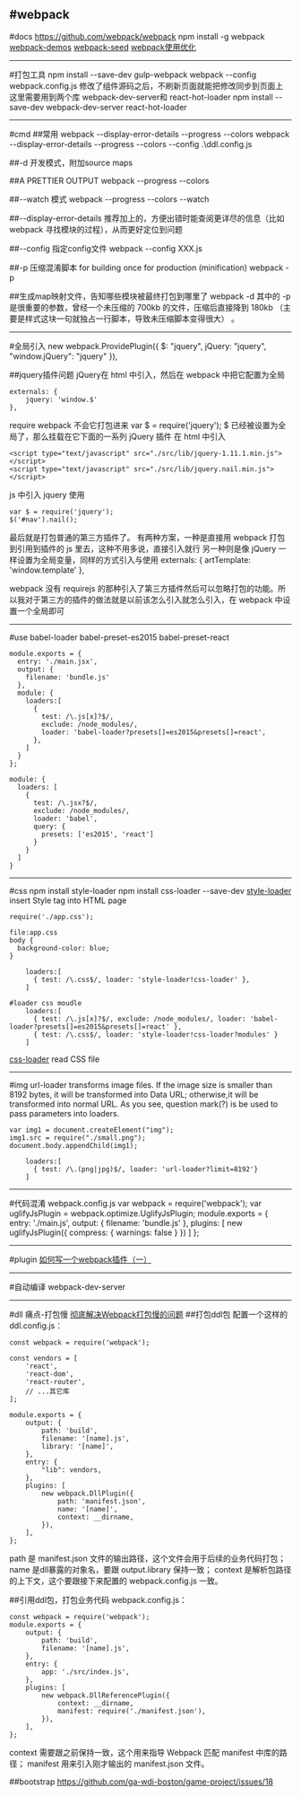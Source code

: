 #webpack
---
#docs
https://github.com/webpack/webpack
npm install -g webpack
[](http://itindex.net/detail/53450-react-webpack)
[webpack-demos](https://github.com/ruanyf/webpack-demos)
[webpack-seed](https://github.com/Array-Huang/webpack-seed)
[webpack使用优化](http://www.alloyteam.com/2016/01/webpack-use-optimization/)

---
#打包工具
npm install --save-dev gulp-webpack
webpack --config webpack.config.js
修改了组件源码之后，不刷新页面就能把修改同步到页面上
这里需要用到两个库 webpack-dev-server和 react-hot-loader
npm install --save-dev webpack-dev-server react-hot-loader



---
#cmd
##常用
webpack --display-error-details --progress --colors
webpack --display-error-details --progress --colors --config .\ddl.config.js


##-d 开发模式，附加source maps

##A PRETTIER OUTPUT
webpack --progress --colors

##--watch 模式
webpack --progress --colors --watch

##--display-error-details
推荐加上的，方便出错时能查阅更详尽的信息（比如 webpack 寻找模块的过程），从而更好定位到问题

##--config 指定config文件
webpack --config XXX.js 

##-p 压缩混淆脚本 
for building once for production (minification)
webpack -p 

##生成map映射文件，告知哪些模块被最终打包到哪里了
webpack -d
其中的 -p 是很重要的参数，曾经一个未压缩的 700kb 的文件，压缩后直接降到 180kb （主要是样式这块一句就独占一行脚本，导致未压缩脚本变得很大） 。






---
#全局引入
new webpack.ProvidePlugin({
$: "jquery",
    jQuery: "jquery",
    "window.jQuery": "jquery"
}),

##jquery插件问题
jQuery在 html 中引入，然后在 webpack 中把它配置为全局
```
externals: {
    jquery: 'window.$'
},
```
require webpack 不会它打包进来
var $ = require('jquery');
$ 已经被设置为全局了，那么挂载在它下面的一系列 jQuery 插件 在 html 中引入
```
<script type="text/javascript" src="./src/lib/jquery-1.11.1.min.js"></script>
<script type="text/javascript" src="./src/lib/jquery.nail.min.js"></script>
```
js 中引入 jquery 使用
```
var $ = require('jquery');
$('#nav').nail();
```
最后就是打包普通的第三方插件了。
有两种方案，一种是直接用 webpack 打包到引用到插件的 js 里去，这种不用多说，直接引入就行
另一种则是像 jQuery 一样设置为全局变量，同样的方式引入与使用
externals: {
    artTemplate: 'window.template'
},

webpack 没有 requirejs 的那种引入了第三方插件然后可以忽略打包的功能。所以我对于第三方的插件的做法就是以前该怎么引入就怎么引入，在 webpack 中设置一个全局即可





----
#use babel-loader
babel-preset-es2015
babel-preset-react
```
module.exports = {
  entry: './main.jsx',
  output: {
    filename: 'bundle.js'
  },
  module: {
    loaders:[
      {
        test: /\.js[x]?$/,
        exclude: /node_modules/,
        loader: 'babel-loader?presets[]=es2015&presets[]=react',
      },
    ]
  }
};

module: {
  loaders: [
    {
      test: /\.jsx?$/,
      exclude: /node_modules/,
      loader: 'babel',
      query: {
        presets: ['es2015', 'react']
      }
    }
  ]
}

```

---
#css
npm install style-loader
npm install css-loader --save-dev
[style-loader](https://www.npmjs.com/package/style-loader)
insert Style tag into HTML page
```
require('./app.css');

file:app.css
body {
  background-color: blue;
}

    loaders:[
      { test: /\.css$/, loader: 'style-loader!css-loader' },
    ]

#loader css moudle
    loaders:[
      { test: /\.js[x]?$/, exclude: /node_modules/, loader: 'babel-loader?presets[]=es2015&presets[]=react' },
      { test: /\.css$/, loader: 'style-loader!css-loader?modules' }
    ]
```

[css-loader](https://www.npmjs.com/package/css-loader)
read CSS file



---
#img
url-loader transforms image files. 
If the image size is smaller than 8192 bytes, it will be transformed into Data URL; 
otherwise,it will be transformed into normal URL. 
As you see, question mark(?) is be used to pass parameters into loaders.
```
var img1 = document.createElement("img");
img1.src = require("./small.png");
document.body.appendChild(img1);

    loaders:[
      { test: /\.(png|jpg)$/, loader: 'url-loader?limit=8192'}
    ]
```


---
#代码混淆
webpack.config.js
var webpack = require('webpack');
var uglifyJsPlugin = webpack.optimize.UglifyJsPlugin;
module.exports = {
  entry: './main.js',
  output: {
    filename: 'bundle.js'
  },
  plugins: [
    new uglifyJsPlugin({
      compress: {
        warnings: false
      }
    })
  ]
};



---
#plugin
[如何写一个webpack插件（一）](https://github.com/lcxfs1991/blog/issues/1)





---
#自动编译
webpack-dev-server


---
#dll 痛点-打包慢
[彻底解决Webpack打包慢的问题](./docs/Webpack打包慢.md)
##打包ddl包
配置一个这样的 ddl.config.js：
```
const webpack = require('webpack');

const vendors = [
    'react',
    'react-dom',
    'react-router',
    // ...其它库
];

module.exports = {
    output: {
        path: 'build',
        filename: '[name].js',
        library: '[name]',
    },
    entry: {
        "lib": vendors,
    },
    plugins: [
        new webpack.DllPlugin({
            path: 'manifest.json',
            name: '[name]',
            context: __dirname,
        }),
    ],
};
```
path 是 manifest.json 文件的输出路径，这个文件会用于后续的业务代码打包；
name 是dll暴露的对象名，要跟 output.library 保持一致；
context 是解析包路径的上下文，这个要跟接下来配置的 webpack.config.js 一致。


##引用ddl包，打包业务代码
webpack.config.js：
```
const webpack = require('webpack');
module.exports = {
    output: {
        path: 'build',
        filename: '[name].js',
    },
    entry: {
        app: './src/index.js',
    },
    plugins: [
        new webpack.DllReferencePlugin({
            context: __dirname,
            manifest: require('./manifest.json'),
        }),
    ],
};
```
context 需要跟之前保持一致，这个用来指导 Webpack 匹配 manifest 中库的路径；
manifest 用来引入刚才输出的 manifest.json 文件。

##bootstrap
https://github.com/ga-wdi-boston/game-project/issues/18





